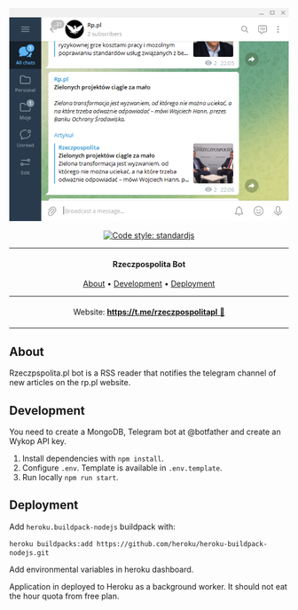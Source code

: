<div align="center">

![vscode-portfolio banner](./docs/telegram.png)

</div>

<div align="center">

[![Code style: standardjs](https://img.shields.io/badge/code%20style-standardjs-F3DF49.svg)](https://standardjs.com/)

</div>

***

<h4 align="center">Rzeczpospolita Bot</h4>


<p align="center">
  <a href="#about">About</a> •
  <a href="#development">Development</a> •
  <a href="#deployment">Deployment</a>
</p>

<p align="center">
<table>
<tbody>
<td align="center">
<img width="2000" height="0"><br>
Website: <b><a href="https://t.me/rzeczpospolitapl">https://t.me/rzeczpospolitapl 💬</a></b><br>
<img width="2000" height="0">
</td>
</tbody>
</table>
</p>

## About

Rzeczpspolita.pl bot is a RSS reader that notifies the telegram channel of new articles on the rp.pl website.

## Development

You need to create a MongoDB, Telegram bot at @botfather and create an Wykop API key.

1. Install dependencies with `npm install`.
1. Configure `.env`. Template is available in `.env.template`.
1. Run locally `npm run start`.


## Deployment

Add `heroku.buildpack-nodejs` buildpack with:

```
heroku buildpacks:add https://github.com/heroku/heroku-buildpack-nodejs.git
```

Add environmental variables in heroku dashboard.

Application in deployed to Heroku as a background worker. It should not eat the hour quota from free plan.
